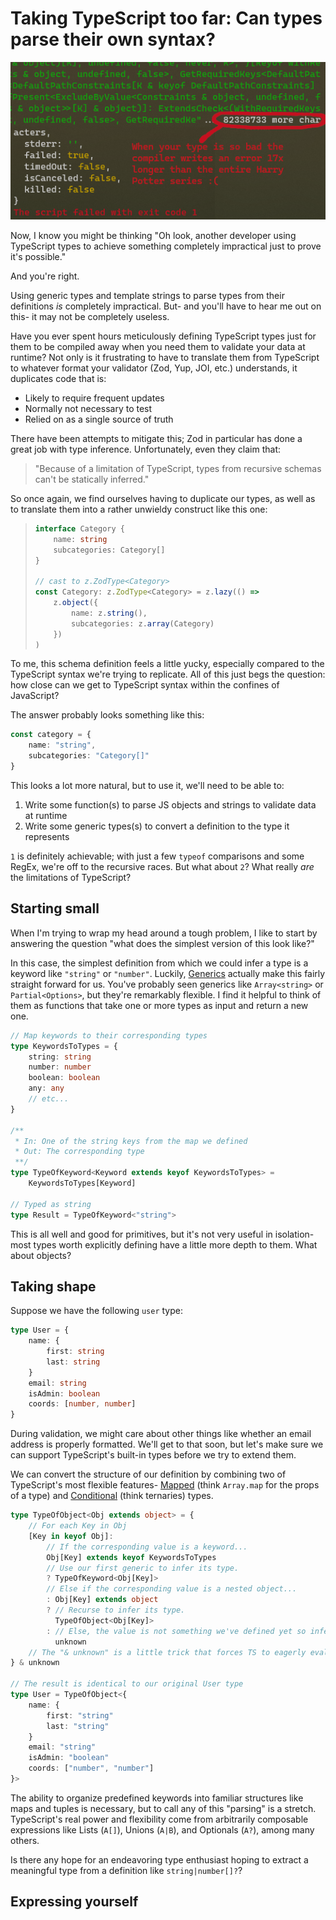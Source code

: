 # Taking TypeScript too far: Can types parse their own syntax?

![82-million character type error](./82MillionCharacterTsError.png)

Now, I know you might be thinking "Oh look, another developer using TypeScript types to achieve something completely impractical just to prove it's possible."

And you're right.

Using generic types and template strings to parse types from their definitions _is_ completely impractical. But- and you'll have to hear me out on this- it may not be completely useless.

Have you ever spent hours meticulously defining TypeScript types just for them to be compiled away when you need them to validate your data at runtime? Not only is it frustrating to have to translate them from TypeScript to whatever format your validator (Zod, Yup, JOI, etc.) understands, it duplicates code that is:

-   Likely to require frequent updates
-   Normally not necessary to test
-   Relied on as a single source of truth

There have been attempts to mitigate this; Zod in particular has done a great job with type inference. Unfortunately, even they claim that:

> "Because of a limitation of TypeScript, types from recursive schemas can't be statically inferred."

So once again, we find ourselves having to duplicate our types, as well as to translate them into a rather unwieldy construct like this one:

> ```ts
> interface Category {
>     name: string
>     subcategories: Category[]
> }
>
> // cast to z.ZodType<Category>
> const Category: z.ZodType<Category> = z.lazy(() =>
>     z.object({
>         name: z.string(),
>         subcategories: z.array(Category)
>     })
> )
> ```

To me, this schema definition feels a little yucky, especially compared to the TypeScript syntax we're trying to replicate. All of this just begs the question: how close can we get to TypeScript syntax within the confines of JavaScript?

The answer probably looks something like this:

```ts
const category = {
    name: "string",
    subcategories: "Category[]"
}
```

This looks a lot more natural, but to use it, we'll need to be able to:

1. Write some function(s) to parse JS objects and strings to validate data at runtime
2. Write some generic types(s) to convert a definition to the type it represents

`1` is definitely achievable; with just a few `typeof` comparisons and some RegEx, we're off to the recursive races. But what about `2`? What really _are_ the limitations of TypeScript?

## Starting small

When I'm trying to wrap my head around a tough problem, I like to start by answering the question "what does the simplest version of this look like?"

In this case, the simplest definition from which we could infer a type is a keyword like `"string"` or `"number"`. Luckily, [Generics](https://www.typescriptlang.org/docs/handbook/2/generics.html) actually make this fairly straight forward for us. You've probably seen generics like `Array<string>` or `Partial<Options>`, but they're remarkably flexible. I find it helpful to think of them as functions that take one or more types as input and return a new one.

```ts
// Map keywords to their corresponding types
type KeywordsToTypes = {
    string: string
    number: number
    boolean: boolean
    any: any
    // etc...
}

/**
 * In: One of the string keys from the map we defined
 * Out: The corresponding type
 **/
type TypeOfKeyword<Keyword extends keyof KeywordsToTypes> =
    KeywordsToTypes[Keyword]

// Typed as string
type Result = TypeOfKeyword<"string">
```

This is all well and good for primitives, but it's not very useful in isolation- most types worth explicitly defining have a little more depth to them. What about objects?

## Taking shape

Suppose we have the following `user` type:

```ts
type User = {
    name: {
        first: string
        last: string
    }
    email: string
    isAdmin: boolean
    coords: [number, number]
}
```

During validation, we might care about other things like whether an email address is properly formatted. We'll get to that soon, but let's make sure we can support TypeScript's built-in types before we try to extend them.

We can convert the structure of our definition by combining two of TypeScript's most flexible features- [Mapped](https://www.typescriptlang.org/docs/handbook/2/mapped-types.html) (think `Array.map` for the props of a type) and [Conditional](https://www.typescriptlang.org/docs/handbook/2/conditional-types.html) (think ternaries) types.

<!-- prettier-ignore -->
```ts
type TypeOfObject<Obj extends object> = {
    // For each Key in Obj
    [Key in keyof Obj]: 
        // If the corresponding value is a keyword...
        Obj[Key] extends keyof KeywordsToTypes
        // Use our first generic to infer its type.
        ? TypeOfKeyword<Obj[Key]>
        // Else if the corresponding value is a nested object...
        : Obj[Key] extends object
        ? // Recurse to infer its type.
          TypeOfObject<Obj[Key]>
        : // Else, the value is not something we've defined yet so infer unknown
          unknown
    // The "& unknown" is a little trick that forces TS to eagerly evaluate nested objects so you can see the full type when you mouse over it
} & unknown

// The result is identical to our original User type
type User = TypeOfObject<{
    name: {
        first: "string"
        last: "string"
    }
    email: "string"
    isAdmin: "boolean"
    coords: ["number", "number"]
}>
```

The ability to organize predefined keywords into familiar structures like maps and tuples is necessary, but to call any of this "parsing" is a stretch. TypeScript's real power and flexibility come from arbitrarily composable expressions like Lists (`A[]`), Unions (`A|B`), and Optionals (`A?`), among many others.

Is there any hope for an endeavoring type enthusiast hoping to extract a meaningful type from a definition like `string|number[]?`?

## Expressing yourself
